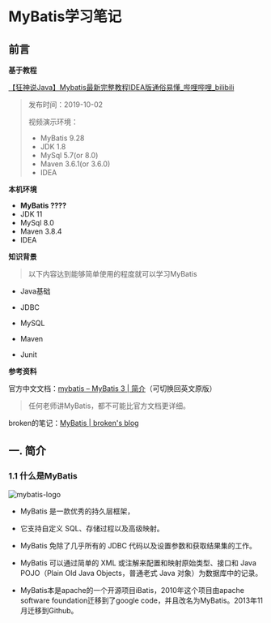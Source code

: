 # MyBatis学习笔记

## 前言

**基于教程**

[【狂神说Java】Mybatis最新完整教程IDEA版通俗易懂_哔哩哔哩_bilibili](https://www.bilibili.com/video/BV1NE411Q7Nx?spm_id_from=333.999.0.0)

> 发布时间：2019-10-02
>
> 视频演示环境：
>
> * MyBatis 9.28
> * JDK 1.8
> * MySql 5.7(or 8.0)
> * Maven 3.6.1(or 3.6.0)
> * IDEA

**本机环境**

* **MyBatis ????**
* JDK 11
* MySql 8.0
* Maven 3.8.4
* IDEA

**知识背景**

> 以下内容达到能够简单使用的程度就可以学习MyBatis

* Java基础
* JDBC

* MySQL
* Maven
* Junit

**参考资料**

官方中文文档：[mybatis – MyBatis 3 | 简介](https://mybatis.org/mybatis-3/zh/index.html)（可切换回英文原版）

> 任何老师讲MyBatis，都不可能比官方文档更详细。

broken的笔记：[MyBatis | broken's blog](https://guopeixiong.github.io/2021/10/19/MyBatis/)

## 一. 简介

### 1.1 什么是MyBatis

![mybatis-logo](https://mybatis.org/images/mybatis-logo.png)





* MyBatis 是一款优秀的持久层框架，

* 它支持自定义 SQL、存储过程以及高级映射。
* MyBatis 免除了几乎所有的 JDBC 代码以及设置参数和获取结果集的工作。
* MyBatis 可以通过简单的 XML 或注解来配置和映射原始类型、接口和 Java POJO（Plain Old Java Objects，普通老式 Java 对象）为数据库中的记录。
* MyBatis本是apache的一个开源项目iBatis，2010年这个项目由apache software foundation迁移到了google code，并且改名为MyBatis。2013年11月迁移到Github。